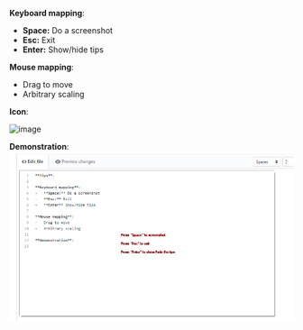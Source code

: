 **Keyboard mapping**:  
-   **Space:** Do a screenshot
-   **Esc:** Exit
-   **Enter:** Show/hide tips

**Mouse mapping**:  
-   Drag to move
-   Arbitrary scaling

**Icon**:

![image](https://github.com/kyle0418/K-Capture/blob/master/Code_new%20version/KC.ico)

**Demonstration**:
![image](https://github.com/kyle0418/K-Capture/blob/master/Code_new%20version/Demonstration.png)
